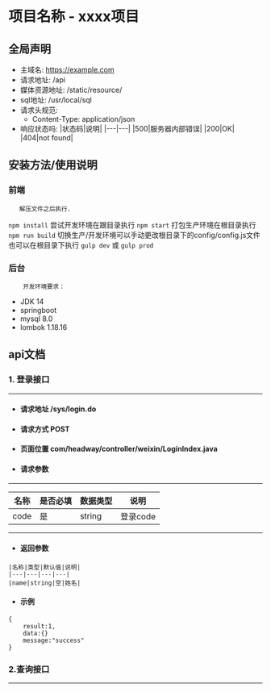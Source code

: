 # 项目名称 - xxxx项目
## 全局声明
- 主域名: https://example.com
- 请求地址: /api
- 媒体资源地址: /static/resource/
- sql地址:  /usr/local/sql
- 请求头规范:   
  - Content-Type: application/json
- 响应状态吗:
  |状态码|说明|
  |---|---|
  |500|服务器内部错误|
  |200|OK|
  |404|not found|
## 安装方法/使用说明
   ### 前端
       解压文件之后执行.
`npm install`
        尝试开发环境在跟目录执行
`npm start`
        打包生产环境在根目录执行
`npm run build`
        切换生产/开发环境可以手动更改根目录下的config/config.js文件也可以在根目录下执行
`gulp dev` 或 `gulp prod`
   ### 后台
        开发环境要求：
   - JDK 14
   - springboot
   - mysql 8.0
   - lombok 1.18.16
## api文档
 ### 1. 登录接口
 ---
   - ####  请求地址 /sys/login.do
   - #### 请求方式 POST
   - ####  页面位置 com/headway/controller/weixin/LoginIndex.java
   - ####  请求参数
---
|名称|是否必填|数据类型|说明|
|---|---|---|---|
|code|是|string|登录code|
---
   - #### 返回参数
    |名称|类型|默认值|说明|
    |---|---|---|---|
    |name|string|空|姓名|
   - #### 示例
 ``` 
 {
     result:1,
     data:{}
     message:"success"
 }
 ```
 ### 2.查询接口
---